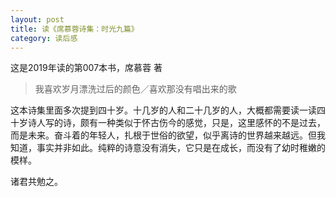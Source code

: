 ```yaml
---
layout: post
title: 读《席慕蓉诗集：时光九篇》
category: 读后感
---
```

这是2019年读的第007本书，席慕蓉 著

>我喜欢岁月漂洗过后的颜色／喜欢那没有唱出来的歌

这本诗集里面多次提到四十岁。十几岁的人和二十几岁的人，大概都需要读一读四十岁诗人写的诗，颇有一种类似于怀古伤今的感觉，只是，这里感怀的不是过去，而是未来。奋斗着的年轻人，扎根于世俗的欲望，似乎离诗的世界越来越远。但我知道，事实并非如此。纯粹的诗意没有消失，它只是在成长，而没有了幼时稚嫩的模样。

诸君共勉之。
